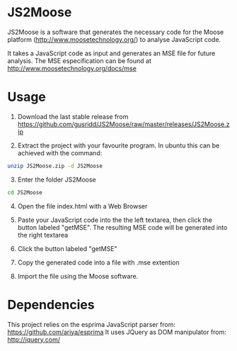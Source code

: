 JS2Moose
========

JS2Moose is a software that generates the necessary code for the Moose platform (http://www.moosetechnology.org/) to analyse JavaScript code.

It takes a JavaScript code as input and generates an MSE file for future analysis. The MSE especification can be found at http://www.moosetechnology.org/docs/mse


Usage
========

1) Download the last stable release from https://github.com/gusridd/JS2Moose/raw/master/releases/JS2Moose.zip

2) Extract the project with your favourite program.	In ubuntu this can be achieved with the command: 
```bash 
unzip JS2Moose.zip -d JS2Moose 
```

3) Enter the folder JS2Moose 
```bash
cd JS2Moose
```

4) Open the file index.html with a Web Browser

5) Paste your JavaScript code into the the left textarea, then click the button labeled "getMSE". The resulting MSE code will be generated into the right textarea

6) Click the button labeled "getMSE"

7) Copy the generated code into a file with .mse extention

8) Import the file using the Moose software.


Dependencies
========

This project relies on the esprima JavaScript parser from: https://github.com/ariya/esprima
It uses JQuery as DOM manipulator from: http://jquery.com/